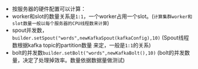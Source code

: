 - 按服务器的硬件配置可以计算：
 - worker和slot的数量关系是`1:1`，一个worker占用一个slot。(`计算集群worker和slot数量一般以每个服务器的CPU线程数来计算`)
 - spout并发数，`builder.setSpout("words",newKafkaSpout(kafkaConfig),10)`
(Spout线程数根据kafka topic的partition数量
来定，一般是`1:1`的关系)
 - bolt的并发数`builder.setBolt("words",newKafkaBolt(),10)`
(bolt的并发数量，决定了处理掉效率。数量依据数据量做测试)
